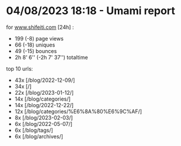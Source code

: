 # 04/08/2023 18:18 - Umami report
for www.shifeiti.com [24h] :

 - 199 (-8) page views
 - 66 (-18) uniques
 - 49 (-15) bounces
 - 2h 8' 6'' (-2h 7' 37'') totaltime


top 10 urls:
 - 43x [/blog/2022-12-09/]
 - 34x [/]
 - 22x [/blog/2023-01-12/]
 - 14x [/blog/categories/]
 - 14x [/blog/2022-12-22/]
 - 12x [/blog/categories/%E6%8A%80%E6%9C%AF/]
 - 8x [/blog/2023-02-03/]
 - 6x [/blog/2022-05-07/]
 - 6x [/blog/tags/]
 - 6x [/blog/archives/]


